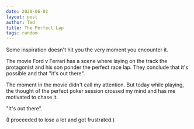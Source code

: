 ```yaml
---
date: 2020-06-02
layout: post
author: Ted
title: The Perfect Lap
tags: random
---
```

Some inspiration doesn't hit you the very moment you encounter it.

The movie Ford v Ferrari has a scene where laying on the track the protagonist and his son ponder the perfect race lap. They conclude that it's possible and that "it's out there".

The moment in the movie didn't call my attention. But today while playing, the thought of the perfect poker session crossed my mind and has me motivated to chase it.

"It's out there".

(I proceeded to lose a lot and got frustrated.)
